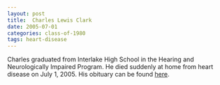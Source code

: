```yaml
---
layout: post
title:  Charles Lewis Clark
date: 2005-07-01
categories: class-of-1980
tags: heart-disease
---
```

Charles graduated from Interlake High School in the Hearing and Neurologically Impaired Program. He died suddenly at home from heart disease on July 1, 2005.  His obituary can be found [here](http://tinyurl.com/mfk9p4b).
